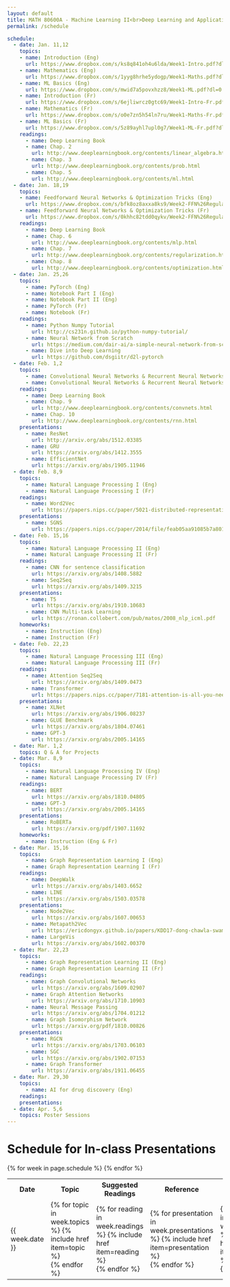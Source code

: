 ```yaml
---
layout: default
title: MATH 80600A - Machine Learning II<br>Deep Learning and Applications
permalink: /schedule

schedule:
  - date: Jan. 11,12
    topics:
    - name: Introduction (Eng)
      url: https://www.dropbox.com/s/ks8q841oh4u6lda/Week1-Intro.pdf?dl=0
    - name: Mathematics (Eng)
      url: https://www.dropbox.com/s/1yyg8hrhe5ydogp/Week1-Maths.pdf?dl=0
    - name: ML Basics (Eng)
      url: https://www.dropbox.com/s/mwid7a5povxhzz8/Week1-ML.pdf?dl=0
    - name: Introduction (Fr)
      url: https://www.dropbox.com/s/6ejliwrcz0gtc69/Week1-Intro-Fr.pdf?dl=0
    - name: Mathematics (Fr)
      url: https://www.dropbox.com/s/o0e7zn5h54ln7ru/Week1-Maths-Fr.pdf?dl=0
    - name: ML Basics (Fr)
      url: https://www.dropbox.com/s/5z89ayhl7upl0g7/Week1-ML-Fr.pdf?dl=0
    readings:
      - name: Deep Learning Book
      - name: Chap. 2
        url: http://www.deeplearningbook.org/contents/linear_algebra.html
      - name: Chap. 3
        url: http://www.deeplearningbook.org/contents/prob.html
      - name: Chap. 5
        url: http://www.deeplearningbook.org/contents/ml.html
  - date: Jan. 18,19
    topics:
    - name: Feedforward Neural Networks & Optimization Tricks (Eng)
      url: https://www.dropbox.com/s/bfk8oz8axxa8ks9/Week2-FFN%26Regularization.pdf?dl=0
    - name: Feedforward Neural Networks & Optimization Tricks (Fr)
      url: https://www.dropbox.com/s/0khhc82tdd0qykv/Week2-FFN%26Regularization-Fr.pdf?dl=0
    readings:
      - name: Deep Learning Book
      - name: Chap. 6
        url: http://www.deeplearningbook.org/contents/mlp.html
      - name: Chap. 7
        url: http://www.deeplearningbook.org/contents/regularization.html
      - name: Chap. 8
        url: http://www.deeplearningbook.org/contents/optimization.html
  - date: Jan. 25,26
    topics:
      - name: PyTorch (Eng)
      - name: Notebook Part I (Eng)
      - name: Notebook Part II (Eng)
      - name: PyTorch (Fr)
      - name: Notebook (Fr)
    readings:
      - name: Python Numpy Tutorial
        url: http://cs231n.github.io/python-numpy-tutorial/
      - name: Neural Network from Scratch
        url: https://medium.com/dair-ai/a-simple-neural-network-from-scratch-with-pytorch-and-google-colab-c7f3830618e0
      - name: Dive into Deep Learning
        url: https://github.com/dsgiitr/d2l-pytorch
  - date: Feb. 1,2
    topics:
      - name: Convolutional Neural Networks & Recurrent Neural Networks (Eng)
      - name: Convolutional Neural Networks & Recurrent Neural Networks (Fr)
    readings:
      - name: Deep Learning Book
      - name: Chap. 9
        url: http://www.deeplearningbook.org/contents/convnets.html
      - name: Chap. 10
        url: http://www.deeplearningbook.org/contents/rnn.html
    presentations:
      - name: ResNet
        url: http://arxiv.org/abs/1512.03385
      - name: GRU
        url: https://arxiv.org/abs/1412.3555
      - name: EfficientNet
        url: https://arxiv.org/abs/1905.11946
  - date: Feb. 8,9
    topics:
      - name: Natural Language Processing I (Eng)
      - name: Natural Language Processing I (Fr)
    readings:
      - name: Word2Vec
        url: https://papers.nips.cc/paper/5021-distributed-representations-of-words-and-phrases-and-their-compositionality.pdf
    presentations:
      - name: SGNS
        url: https://papers.nips.cc/paper/2014/file/feab05aa91085b7a8012516bc3533958-Paper.pdf
  - date: Feb. 15,16
    topics:
      - name: Natural Language Processing II (Eng)
      - name: Natural Language Processing II (Fr)
    readings:
      - name: CNN for sentence classification
        url: https://arxiv.org/abs/1408.5882
      - name: Seq2Seq
        url: https://arxiv.org/abs/1409.3215
    presentations:
      - name: T5
        url: https://arxiv.org/abs/1910.10683
      - name: CNN Multi-task Learning
        url: https://ronan.collobert.com/pub/matos/2008_nlp_icml.pdf
    homeworks:
      - name: Instruction (Eng)
      - name: Instruction (Fr)
  - date: Feb. 22,23
    topics:
      - name: Natural Language Processing III (Eng)
      - name: Natural Language Processing III (Fr)
    readings:
      - name: Attention Seq2Seq
        url: https://arxiv.org/abs/1409.0473
      - name: Transformer
        url: https://papers.nips.cc/paper/7181-attention-is-all-you-need.pdf
    presentations:
      - name: XLNet
        url: https://arxiv.org/abs/1906.08237
      - name: GLUE Benchmark
        url: https://arxiv.org/abs/1804.07461
      - name: GPT-3
        url: https://arxiv.org/abs/2005.14165 
  - date: Mar. 1,2
    topics: Q & A for Projects
  - date: Mar. 8,9
    topics:
      - name: Natural Language Processing IV (Eng)
      - name: Natural Language Processing IV (Fr)
    readings:
      - name: BERT
        url: https://arxiv.org/abs/1810.04805
      - name: GPT-3
        url: https://arxiv.org/abs/2005.14165
    presentations:
      - name: RoBERTa
        url: https://arxiv.org/pdf/1907.11692
    homeworks:
      - name: Instruction (Eng & Fr)
  - date: Mar. 15,16
    topics:
      - name: Graph Representation Learning I (Eng)
      - name: Graph Representation Learning I (Fr)
    readings:
      - name: DeepWalk
        url: https://arxiv.org/abs/1403.6652
      - name: LINE
        url: https://arxiv.org/abs/1503.03578
    presentations:
      - name: Node2Vec
        url: https://arxiv.org/abs/1607.00653
      - name: Metapath2Vec
        url: https://ericdongyx.github.io/papers/KDD17-dong-chawla-swami-metapath2vec.pdf
      - name: LargeVis
        url: https://arxiv.org/abs/1602.00370
  - date: Mar. 22,23
    topics:
      - name: Graph Representation Learning II (Eng)
      - name: Graph Representation Learning II (Fr)
    readings:
      - name: Graph Convolutional Networks
        url: https://arxiv.org/abs/1609.02907
      - name: Graph Attention Networks
        url: https://arxiv.org/abs/1710.10903
      - name: Neural Message Passing
        url: https://arxiv.org/abs/1704.01212
      - name: Graph Isomorphism Network
        url: https://arxiv.org/pdf/1810.00826
    presentations:
      - name: RGCN
        url: https://arxiv.org/abs/1703.06103
      - name: SGC
        url: https://arxiv.org/abs/1902.07153
      - name: Graph Transformer
        url: https://arxiv.org/abs/1911.06455
  - date: Mar. 29,30
    topics:
      - name: AI for drug discovery (Eng)
    readings:
    presentations:
  - date: Apr. 5,6
    topics: Poster Sessions
---
```


# Schedule for In-class Presentations

<table>
<colgroup>
<col width="15%" />
<col width="45%" />
<col width="25%" />
<col width="15%" />
<col width="15%" />
</colgroup>
  <tr>
    <th>Date</th>
    <th>Topic</th>
    <th>Suggested Readings</th>
    <th>Reference</th>
    <th>Homework</th>
  </tr>
  {% for week in page.schedule %}
    <tr>
      <td>{{ week.date }}</td>
      <td>
      {% for topic in week.topics %}
        {% include href item=topic %}<br>
      {% endfor %}
      </td>
      <td>
      {% for reading in week.readings %}
        {% include href item=reading %}<br>
      {% endfor %}
      </td>
      <td>
      {% for presentation in week.presentations %}
        {% include href item=presentation %}<br>
      {% endfor %}
      </td>
      <td>
      {% for homework in week.homeworks %}
        {% include href item=homework %}<br>
      {% endfor %}
      </td>
    </tr>
  {% endfor %}
</table>
